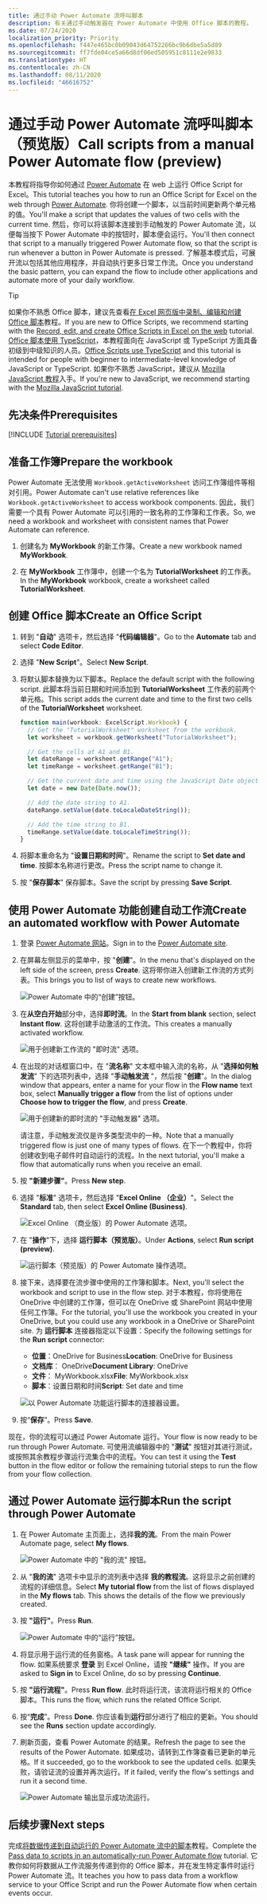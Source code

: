 ```yaml
---
title: 通过手动 Power Automate 流呼叫脚本
description: 有关通过手动触发器在 Power Automate 中使用 Office 脚本的教程。
ms.date: 07/24/2020
localization_priority: Priority
ms.openlocfilehash: f447e465bc0b09043d64752266bc9b6dbe5a5d89
ms.sourcegitcommit: ff7fde04ce5a66d8df06ed505951c8111e2e9833
ms.translationtype: HT
ms.contentlocale: zh-CN
ms.lasthandoff: 08/11/2020
ms.locfileid: "46616752"
---
```

# <a name="call-scripts-from-a-manual-power-automate-flow-preview"></a><span data-ttu-id="23f33-103">通过手动 Power Automate 流呼叫脚本（预览版）</span><span class="sxs-lookup"><span data-stu-id="23f33-103">Call scripts from a manual Power Automate flow (preview)</span></span>

<span data-ttu-id="23f33-104">本教程将指导你如何通过 [Power Automate](https://flow.microsoft.com) 在 web 上运行 Office Script for Excel。</span><span class="sxs-lookup"><span data-stu-id="23f33-104">This tutorial teaches you how to run an Office Script for Excel on the web through [Power Automate](https://flow.microsoft.com).</span></span> <span data-ttu-id="23f33-105">你将创建一个脚本，以当前时间更新两个单元格的值。</span><span class="sxs-lookup"><span data-stu-id="23f33-105">You'll make a script that updates the values of two cells with the current time.</span></span> <span data-ttu-id="23f33-106">然后，你可以将该脚本连接到手动触发的 Power Automate 流，以便每当按下 Power Automate 中的按钮时，脚本便会运行。</span><span class="sxs-lookup"><span data-stu-id="23f33-106">You'll then connect that script to a manually triggered Power Automate flow, so that the script is run whenever a button in Power Automate is pressed.</span></span> <span data-ttu-id="23f33-107">了解基本模式后，可展开流以包括其他应用程序，并自动执行更多日常工作流。</span><span class="sxs-lookup"><span data-stu-id="23f33-107">Once you understand the basic pattern, you can expand the flow to include other applications and automate more of your daily workflow.</span></span>

> [!TIP]
> <span data-ttu-id="23f33-108">如果你不熟悉 Office 脚本，建议先查看[在 Excel 网页版中录制、编辑和创建 Office 脚本](excel-tutorial.md)教程。</span><span class="sxs-lookup"><span data-stu-id="23f33-108">If you are new to Office Scripts, we recommend starting with the [Record, edit, and create Office Scripts in Excel on the web](excel-tutorial.md) tutorial.</span></span> <span data-ttu-id="23f33-109">[Office 脚本使用 TypeScript](../overview/code-editor-environment.md)，本教程面向在 JavaScript 或 TypeScript 方面具备初级到中级知识的人员。</span><span class="sxs-lookup"><span data-stu-id="23f33-109">[Office Scripts use TypeScript](../overview/code-editor-environment.md) and this tutorial is intended for people with beginner to intermediate-level knowledge of JavaScript or TypeScript.</span></span> <span data-ttu-id="23f33-110">如果你不熟悉 JavaScript，建议从 [Mozilla JavaScript 教程](https://developer.mozilla.org/docs/Web/JavaScript/Guide/Introduction)入手。</span><span class="sxs-lookup"><span data-stu-id="23f33-110">If you're new to JavaScript, we recommend starting with the [Mozilla JavaScript tutorial](https://developer.mozilla.org/docs/Web/JavaScript/Guide/Introduction).</span></span>

## <a name="prerequisites"></a><span data-ttu-id="23f33-111">先决条件</span><span class="sxs-lookup"><span data-stu-id="23f33-111">Prerequisites</span></span>

[!INCLUDE [Tutorial prerequisites](../includes/power-automate-tutorial-prerequisites.md)]

## <a name="prepare-the-workbook"></a><span data-ttu-id="23f33-112">准备工作簿</span><span class="sxs-lookup"><span data-stu-id="23f33-112">Prepare the workbook</span></span>

<span data-ttu-id="23f33-113">Power Automate 无法使用 `Workbook.getActiveWorksheet` 访问工作簿组件等相对引用。</span><span class="sxs-lookup"><span data-stu-id="23f33-113">Power Automate can't use relative references like `Workbook.getActiveWorksheet` to access workbook components.</span></span> <span data-ttu-id="23f33-114">因此，我们需要一个具有 Power Automate 可以引用的一致名称的工作簿和工作表。</span><span class="sxs-lookup"><span data-stu-id="23f33-114">So, we need a workbook and worksheet with consistent names that Power Automate can reference.</span></span>

1. <span data-ttu-id="23f33-115">创建名为 **MyWorkbook** 的新工作簿。</span><span class="sxs-lookup"><span data-stu-id="23f33-115">Create a new workbook named **MyWorkbook**.</span></span>

2. <span data-ttu-id="23f33-116">在 **MyWorkbook** 工作簿中，创建一个名为 **TutorialWorksheet** 的工作表。</span><span class="sxs-lookup"><span data-stu-id="23f33-116">In the **MyWorkbook** workbook, create a worksheet called **TutorialWorksheet**.</span></span>

## <a name="create-an-office-script"></a><span data-ttu-id="23f33-117">创建 Office 脚本</span><span class="sxs-lookup"><span data-stu-id="23f33-117">Create an Office Script</span></span>

1. <span data-ttu-id="23f33-118">转到 "**自动**" 选项卡，然后选择 "**代码编辑器**"。</span><span class="sxs-lookup"><span data-stu-id="23f33-118">Go to the **Automate** tab and select **Code Editor**.</span></span>

2. <span data-ttu-id="23f33-119">选择 "**New Script**"。</span><span class="sxs-lookup"><span data-stu-id="23f33-119">Select **New Script**.</span></span>

3. <span data-ttu-id="23f33-120">将默认脚本替换为以下脚本。</span><span class="sxs-lookup"><span data-stu-id="23f33-120">Replace the default script with the following script.</span></span> <span data-ttu-id="23f33-121">此脚本将当前日期和时间添加到 **TutorialWorksheet** 工作表的前两个单元格。</span><span class="sxs-lookup"><span data-stu-id="23f33-121">This script adds the current date and time to the first two cells of the **TutorialWorksheet** worksheet.</span></span>

    ```TypeScript
    function main(workbook: ExcelScript.Workbook) {
      // Get the "TutorialWorksheet" worksheet from the workbook.
      let worksheet = workbook.getWorksheet("TutorialWorksheet");

      // Get the cells at A1 and B1.
      let dateRange = worksheet.getRange("A1");
      let timeRange = worksheet.getRange("B1");

      // Get the current date and time using the JavaScript Date object.
      let date = new Date(Date.now());

      // Add the date string to A1.
      dateRange.setValue(date.toLocaleDateString());

      // Add the time string to B1.
      timeRange.setValue(date.toLocaleTimeString());
    }
    ```

4. <span data-ttu-id="23f33-122">将脚本重命名为 "**设置日期和时间**"。</span><span class="sxs-lookup"><span data-stu-id="23f33-122">Rename the script to **Set date and time**.</span></span> <span data-ttu-id="23f33-123">按脚本名称进行更改。</span><span class="sxs-lookup"><span data-stu-id="23f33-123">Press the script name to change it.</span></span>

5. <span data-ttu-id="23f33-124">按 "**保存脚本**" 保存脚本。</span><span class="sxs-lookup"><span data-stu-id="23f33-124">Save the script by pressing **Save Script**.</span></span>

## <a name="create-an-automated-workflow-with-power-automate"></a><span data-ttu-id="23f33-125">使用 Power Automate 功能创建自动工作流</span><span class="sxs-lookup"><span data-stu-id="23f33-125">Create an automated workflow with Power Automate</span></span>

1. <span data-ttu-id="23f33-126">登录 [Power Automate 网站](https://flow.microsoft.com)。</span><span class="sxs-lookup"><span data-stu-id="23f33-126">Sign in to the [Power Automate site](https://flow.microsoft.com).</span></span>

2. <span data-ttu-id="23f33-127">在屏幕左侧显示的菜单中，按 "**创建**"。</span><span class="sxs-lookup"><span data-stu-id="23f33-127">In the menu that's displayed on the left side of the screen, press **Create**.</span></span> <span data-ttu-id="23f33-128">这将带你进入创建新工作流的方式列表。</span><span class="sxs-lookup"><span data-stu-id="23f33-128">This brings you to list of ways to create new workflows.</span></span>

    ![Power Automate 中的“创建”按钮。](../images/power-automate-tutorial-1.png)

3. <span data-ttu-id="23f33-130">在**从空白开始**部分中，选择**即时流**。</span><span class="sxs-lookup"><span data-stu-id="23f33-130">In the **Start from blank** section, select **Instant flow**.</span></span> <span data-ttu-id="23f33-131">这将创建手动激活的工作流。</span><span class="sxs-lookup"><span data-stu-id="23f33-131">This creates a manually activated workflow.</span></span>

    ![用于创建新工作流的 "即时流" 选项。](../images/power-automate-tutorial-2.png)

4. <span data-ttu-id="23f33-133">在出现的对话框窗口中，在 "**流名称**" 文本框中输入流的名称，从 "**选择如何触发流**" 下的选项列表中，选择 "**手动触发流** "，然后按 "**创建**"。</span><span class="sxs-lookup"><span data-stu-id="23f33-133">In the dialog window that appears, enter a name for your flow in the **Flow name** text box, select **Manually trigger a flow** from the list of options under **Choose how to trigger the flow**, and press **Create**.</span></span>

    ![用于创建新的即时流的 "手动触发器" 选项。](../images/power-automate-tutorial-3.png)

    <span data-ttu-id="23f33-135">请注意，手动触发流仅是许多类型流中的一种。</span><span class="sxs-lookup"><span data-stu-id="23f33-135">Note that a manually triggered flow is just one of many types of flows.</span></span> <span data-ttu-id="23f33-136">在下一个教程中，你将创建收到电子邮件时自动运行的流程。</span><span class="sxs-lookup"><span data-stu-id="23f33-136">In the next tutorial, you'll make a flow that automatically runs when you receive an email.</span></span>

5. <span data-ttu-id="23f33-137">按 **"新建步骤"**。</span><span class="sxs-lookup"><span data-stu-id="23f33-137">Press **New step**.</span></span>

6. <span data-ttu-id="23f33-138">选择 "**标准**" 选项卡，然后选择 "**Excel Online （企业）**"。</span><span class="sxs-lookup"><span data-stu-id="23f33-138">Select the **Standard** tab, then select **Excel Online (Business)**.</span></span>

    ![Excel Online （商业版）的 Power Automate 选项。](../images/power-automate-tutorial-4.png)

7. <span data-ttu-id="23f33-140">在 "**操作**"下，选择 **运行脚本（预览版）**。</span><span class="sxs-lookup"><span data-stu-id="23f33-140">Under **Actions**, select **Run script (preview)**.</span></span>

    ![运行脚本（预览版）的 Power Automate 操作选项。](../images/power-automate-tutorial-5.png)

8. <span data-ttu-id="23f33-142">接下来，选择要在流步骤中使用的工作簿和脚本。</span><span class="sxs-lookup"><span data-stu-id="23f33-142">Next, you'll select the workbook and script to use in the flow step.</span></span> <span data-ttu-id="23f33-143">对于本教程，你将使用在 OneDrive 中创建的工作簿，但可以在 OneDrive 或 SharePoint 网站中使用任何工作簿。</span><span class="sxs-lookup"><span data-stu-id="23f33-143">For the tutorial, you'll use the workbook you created in your OneDrive, but you could use any workbook in a OneDrive or SharePoint site.</span></span> <span data-ttu-id="23f33-144">为 **运行脚本** 连接器指定以下设置：</span><span class="sxs-lookup"><span data-stu-id="23f33-144">Specify the following settings for the **Run script** connector:</span></span>

    - <span data-ttu-id="23f33-145">**位置**：OneDrive for Business</span><span class="sxs-lookup"><span data-stu-id="23f33-145">**Location**: OneDrive for Business</span></span>
    - <span data-ttu-id="23f33-146">**文档库**： OneDrive</span><span class="sxs-lookup"><span data-stu-id="23f33-146">**Document Library**: OneDrive</span></span>
    - <span data-ttu-id="23f33-147">**文件**： MyWorkbook.xlsx</span><span class="sxs-lookup"><span data-stu-id="23f33-147">**File**: MyWorkbook.xlsx</span></span>
    - <span data-ttu-id="23f33-148">**脚本**：设置日期和时间</span><span class="sxs-lookup"><span data-stu-id="23f33-148">**Script**: Set date and time</span></span>

    ![以 Power Automate 功能运行脚本的连接器设置。](../images/power-automate-tutorial-6.png)

9. <span data-ttu-id="23f33-150">按“**保存**”。</span><span class="sxs-lookup"><span data-stu-id="23f33-150">Press **Save**.</span></span>

<span data-ttu-id="23f33-151">现在，你的流程可以通过 Power Automate 运行。</span><span class="sxs-lookup"><span data-stu-id="23f33-151">Your flow is now ready to be run through Power Automate.</span></span> <span data-ttu-id="23f33-152">可使用流编辑器中的 "**测试**" 按钮对其进行测试，或按照其余教程步骤运行流集合中的流程。</span><span class="sxs-lookup"><span data-stu-id="23f33-152">You can test it using the **Test** button in the flow editor or follow the remaining tutorial steps to run the flow from your flow collection.</span></span>

## <a name="run-the-script-through-power-automate"></a><span data-ttu-id="23f33-153">通过 Power Automate 运行脚本</span><span class="sxs-lookup"><span data-stu-id="23f33-153">Run the script through Power Automate</span></span>

1. <span data-ttu-id="23f33-154">在 Power Automate 主页面上，选择**我的流**。</span><span class="sxs-lookup"><span data-stu-id="23f33-154">From the main Power Automate page, select **My flows**.</span></span>

    ![Power Automate 中的 "我的流" 按钮。](../images/power-automate-tutorial-7.png)

2. <span data-ttu-id="23f33-156">从 "**我的流**" 选项卡中显示的流列表中选择 **我的教程流**。这将显示之前创建的流程的详细信息。</span><span class="sxs-lookup"><span data-stu-id="23f33-156">Select **My tutorial flow** from the list of flows displayed in the **My flows** tab. This shows the details of the flow we previously created.</span></span>

3. <span data-ttu-id="23f33-157">按 **"运行"**。</span><span class="sxs-lookup"><span data-stu-id="23f33-157">Press **Run**.</span></span>

    ![Power Automate 中的“运行”按钮。](../images/power-automate-tutorial-8.png)

4. <span data-ttu-id="23f33-159">将显示用于运行流的任务窗格。</span><span class="sxs-lookup"><span data-stu-id="23f33-159">A task pane will appear for running the flow.</span></span> <span data-ttu-id="23f33-160">如果系统要求 **登录** 到 Excel Online，请按 **"继续"** 操作。</span><span class="sxs-lookup"><span data-stu-id="23f33-160">If you are asked to **Sign in** to Excel Online, do so by pressing **Continue**.</span></span>

5. <span data-ttu-id="23f33-161">按 **"运行流程"**。</span><span class="sxs-lookup"><span data-stu-id="23f33-161">Press **Run flow**.</span></span> <span data-ttu-id="23f33-162">此时将运行流，该流将运行相关的 Office 脚本。</span><span class="sxs-lookup"><span data-stu-id="23f33-162">This runs the flow, which runs the related Office Script.</span></span>

6. <span data-ttu-id="23f33-163">按“**完成**”。</span><span class="sxs-lookup"><span data-stu-id="23f33-163">Press **Done**.</span></span> <span data-ttu-id="23f33-164">你应该看到**运行**部分进行了相应的更新。</span><span class="sxs-lookup"><span data-stu-id="23f33-164">You should see the **Runs** section update accordingly.</span></span>

7. <span data-ttu-id="23f33-165">刷新页面，查看 Power Automate 的结果。</span><span class="sxs-lookup"><span data-stu-id="23f33-165">Refresh the page to see the results of the Power Automate.</span></span> <span data-ttu-id="23f33-166">如果成功，请转到工作簿查看已更新的单元格。</span><span class="sxs-lookup"><span data-stu-id="23f33-166">If it succeeded, go to the workbook to see the updated cells.</span></span> <span data-ttu-id="23f33-167">如果失败，请验证流的设置并再次运行。</span><span class="sxs-lookup"><span data-stu-id="23f33-167">If it failed, verify the flow's settings and run it a second time.</span></span>

    ![Power Automate 输出显示成功流运行。](../images/power-automate-tutorial-9.png)

## <a name="next-steps"></a><span data-ttu-id="23f33-169">后续步骤</span><span class="sxs-lookup"><span data-stu-id="23f33-169">Next steps</span></span>

<span data-ttu-id="23f33-170">完成[将数据传递到自动运行的 Power Automate 流中的脚本](excel-power-automate-trigger.md)教程。</span><span class="sxs-lookup"><span data-stu-id="23f33-170">Complete the [Pass data to scripts in an automatically-run Power Automate flow](excel-power-automate-trigger.md) tutorial.</span></span> <span data-ttu-id="23f33-171">它教你如何将数据从工作流服务传递到你的 Office 脚本，并在发生特定事件时运行 Power Automate 流。</span><span class="sxs-lookup"><span data-stu-id="23f33-171">It teaches you how to pass data from a workflow service to your Office Script and run the Power Automate flow when certain events occur.</span></span>
